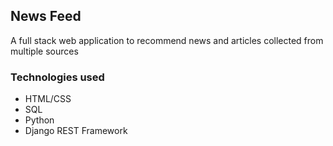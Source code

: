 ## News Feed

A full stack web application to recommend news and articles collected from multiple sources

### Technologies used

- HTML/CSS
- SQL
- Python
- Django REST Framework
